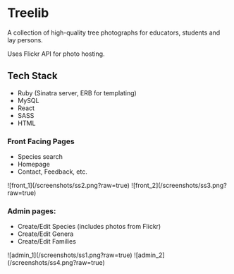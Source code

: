 <h1>Treelib</h1>
<p>A collection of high-quality tree photographs for educators, students and lay persons.</p>

<p>Uses Flickr API for photo hosting.</p>

<h2>Tech Stack</h2>
<ul>
<li>Ruby (Sinatra server, ERB for templating)</li>
<li>MySQL</li>
<li>React</li>
<li>SASS</li>
<li>HTML</li>
</ul>
</hr>
<h3>Front Facing Pages</h3>
<ul>
<li>Species search</li>
<li>Homepage</li>
<li>Contact, Feedback, etc.</li>
</ul>
![front_1](/screenshots/ss2.png?raw=true)
![front_2](/screenshots/ss3.png?raw=true)
</hr>
<h3>Admin pages:</h3>
<ul>
<li>Create/Edit Species (includes photos from Flickr)</li>
<li>Create/Edit Genera</li>
<li>Create/Edit Families</li>
</ul>
![admin_1](/screenshots/ss1.png?raw=true)
![admin_2](/screenshots/ss4.png?raw=true)

